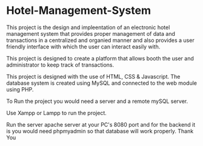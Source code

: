 # Hotel-Management-System
This project is the design and impleentation of an electronic hotel management system that provides proper management of data and transactions in a centralized and organied manner and also provides a user friendly interface with which the user can interact easily with.

This project is designed to create a platform that allows booth the user and administrator to keep track of transactions.

This project is designed with the use of HTML, CSS & Javascript. The database system is created using MySQL and connected to the web module using PHP.

To Run the project you would need a server and a remote mySQL server.

Use Xampp or Lampp to run the project.

Run the server apache server at your PC's 8080 port and for the backend it is you would need phpmyadmin so that database will work properly.
Thank You
